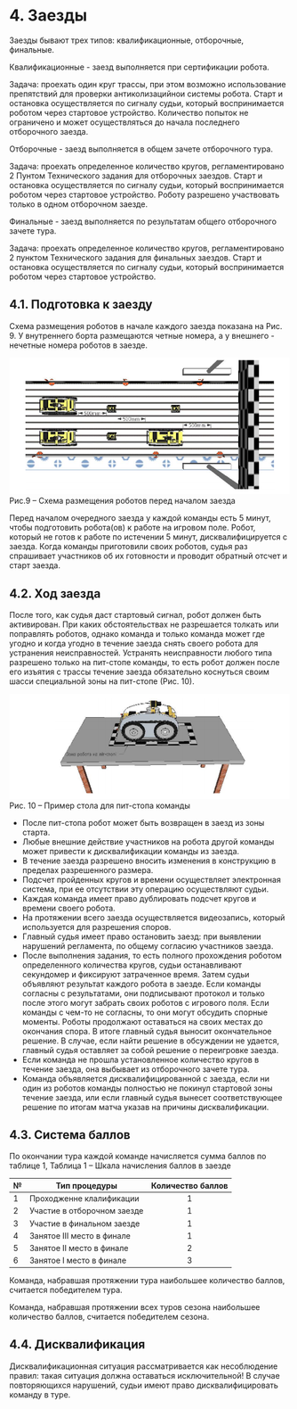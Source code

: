 # 4. Заезды

Заезды бывают трех типов: квалификационные, отборочные, финальные.

Квалификационные - заезд выполняется при сертификации робота.

Задача: проехать один круг трассы, при этом возможно использование препятствий для проверки антиколизацийнои системы 
робота. Старт и остановка осуществляется по сигналу судьи, который воспринимается роботом через стартовое устройство. 
Количество попыток не ограничено и может осуществляться до начала последнего отборочного заезда.

Отборочные - заезд выполняется в общем зачете отборочного тура.

Задача: проехать определенное количество кругов, регламентировано 2 Пунтом Технического задания для отборочных заездов. 
Старт и остановка осуществляется по сигналу судьи, который воспринимается роботом через стартовое устройство. Роботу 
разрешено участвовать только в одном отборочном заезде.

Финальные - заезд выполняется по результатам общего отборочного зачете тура.

Задача: проехать определенное количество кругов, регламентировано 2 пунктом Технического задания для финальных заездов. 
Старт и остановка осуществляется по сигналу судьи, который воспринимается роботом через стартовое устройство.

## 4.1. Подготовка к заезду

Схема размещения роботов в начале каждого заезда показана на Рис. 9. У внутреннего борта размещаются четные номера, а у 
внешнего - нечетные номера роботов в заезде.

![Рис.9 – Схема размещения роботов перед началом заезда](../images/9.png)
Рис.9 – Схема размещения роботов перед началом заезда

Перед началом очередного заезда у каждой команды есть 5 минут, чтобы подготовить робота(ов) к работе на игровом поле. 
Робот, который не готов к работе по истечении 5 минут, дисквалифицируется с заезда. Когда команды приготовили своих 
роботов, судья раз спрашивает участников об их готовности и проводит обратный отсчет и старт заезда.

## 4.2. Ход заезда

После того, как судья даст стартовый сигнал, робот должен быть активирован. При каких обстоятельствах не разрешается 
толкать или поправлять роботов, однако команда и только команда может где угодно и когда угодно в течение заезда снять 
своего робота для устранения неисправностей. Устранять неисправности любого типа разрешено только на пит-стопе команды, 
то есть робот должен после его изъятия с трассы течение заезда обязательно коснуться своим шасси специальной зоны на 
пит-стопе (Рис. 10).

![Рис. 10 – Пример стола для пит-стопа команды](../images/10.png)
Рис. 10 – Пример стола для пит-стопа команды

* После пит-стопа робот может быть возвращен в заезд из зоны старта. 
* Любые внешние действие участников на робота другой команды может привести к дисквалификации команды из заезда.
* В течение заезда разрешено вносить изменения в конструкцию в пределах разрешенного размера.
* Подсчет пройденных кругов и времени осуществляет электронная система, при ее отсутствии эту операцию осуществляют 
судьи. 
* Каждая команда имеет право дублировать подсчет кругов и времени своего робота.
* На протяжении всего заезда осуществляется видеозапись, который используется для разрешения споров.
* Главный судья имеет право остановить заезд: при выявлении нарушений регламента, по общему согласию участников заезда.
* После выполнения задания, то есть полного прохождения роботом определенного количества кругов, судьи останавливают 
секундомер и фиксируют затраченное время. Затем судьи объявляют результат каждого робота в заезде. Если команды согласны 
с результатами, они подписывают протокол и только после этого могут забрать своих роботов с игрового поля. Если команды 
с чем-то не согласны, то они могут обсудить спорные моменты. Роботы продолжают оставаться на своих местах до окончания 
спора. В итоге главный судья выносит окончательное решение. В случае, если найти решение в обсуждении не удается, 
главный судья оставляет за собой решение о переигровке заезда.
* Если команда не прошла установленное количество кругов в течение заезда, она выбывает из отборочного зачете тура.
* Команда объявляется дисквалифицированной с заезда, если ни один из роботов команды полностью не покинул стартовой зоны 
течение заезда, или если главный судья вынесет соответствующее решение по итогам матча указав на причины 
дисквалификации.

## 4.3. Система баллов

По окончании тура каждой команде начисляется сумма баллов по таблице 1, Таблица 1 – Шкала начисления баллов в заезде

| № | Тип процедуры               | Количество баллов |
| - | --------------------------- |:-----------------:|
| 1 | Проходженне клалификации    | 1                 |
| 2 | Участие в отборочном заезде | 1                 |
| 3 | Участие в финальном заезде  | 1                 |
| 4 | Занятое ІІІ место в финале  | 1                 |
| 5 | Занятое ІІ место в финале   | 2                 |
| 6 | Занятое І место в финале    | 3                 |

Команда, набравшая протяжении тура наибольшее количество баллов, считается победителем тура.

Команда, набравшая протяжении всех туров сезона наибольшее количество баллов, считается победителем сезона.

## 4.4. Дисквалификация

Дисквалификационная ситуация рассматривается как несоблюдение правил: такая ситуация должна оставаться исключительной! 
В случае повторяющихся нарушений, судьи имеют право дисквалифицировать команду в туре.
